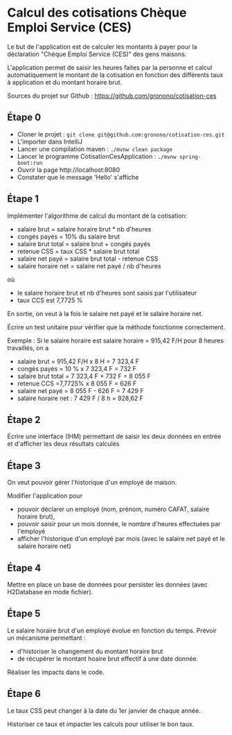 # Calcul des cotisations Chèque Emploi Service (CES)

Le but de l'application est de calculer les montants à payer pour la
déclaration "Chèque Emploi Service (CES)" des gens maisons.

L'application permet de saisir les heures faites par la personne et 
calcul automatiquement le montant de la cotisation en fonction des différents taux à application 
et du montant horaire brut.

Sources du projet sur Github : https://github.com/gronono/cotisation-ces

## Étape 0

* Cloner le projet : `git clone git@github.com:gronono/cotisation-ces.git`
* L'importer dans IntelliJ
* Lancer une compilation maven : `./mvnw clean package`
* Lancer le programme CotisationCesApplication : `./mvnw spring-boot:run`
* Ouvrir la page http://localhost:8080
* Constater que le message 'Hello' s'affiche

## Étape 1

Implémenter l'algorithme de calcul du montant de la cotisation:
- salaire brut = salaire horaire brut * nb d'heures
- congés payés = 10% du salaire brut
- salaire brut total = salaire brut + congés payés
- retenue CSS = taux CSS * salaire brut total
- salaire net payé = salaire brut total - retenue CSS
- salaire horaire net = salaire net payé / nb d'heures

où 
- le salaire horaire brut et nb d'heures sont saisis par l'utilisateur
- taux CCS est 7,7725 %

En sortie, on veut à la fois le salaire net payé et le salaire horaire net.

Écrire un test unitaire pour vérifier que la méthode fonctionne correctement. 

Exemple :
Si le salaire horaire est salaire horaire = 915,42 F/H pour 8 heures travaillés, on a
* salaire brut = 915,42 F/H x 8 H = 7 323,4 F
* congés payés = 10 % x 7 323,4 F = 732 F
* salaire brut total = 7 323,4 F + 732 F = 8 055 F
* retenue CCS =7,7725% x 8 055 F = 626 F
* salaire net payé = 8 055 F - 626 F = 7 429 F
* salaire horaire net : 7 429 F / 8 h = 928,62 F

## Étape 2

Écrire une interface (IHM) permettant de saisir les deux données en entrée et d'afficher les deux résultats calculés

## Étape 3

On veut pouvoir gérer l'historique d'un employé de maison.

Modifier l'application pour 
- pouvoir déclarer un employé (nom, prénom, numéro CAFAT, salaire horaire brut),
- pouvoir saisir pour un mois donnée, le nombre d'heures effectuées par l'employé
- afficher l'historique d'un employé par mois (avec le salaire net payé et le salaire horaire net)

## Étape 4

Mettre en place un base de données pour persister les données (avec H2Database en mode fichier).

## Étape 5

Le salaire horaire brut d'un employé évolue en fonction du temps. Prévoir un mécanisme permettant :
- d'historiser le changement du montant horaire brut
- de récupérer le montant hoaire brut effectif à une date donnée.

Réaliser les impacts dans le code.

## Étape 6

Le taux CSS peut changer à la date du 1er janvier de chaque année.

Historiser ce taux et impacter les calculs pour utiliser le bon taux.
